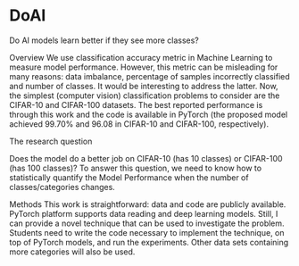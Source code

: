 # DoAI

Do AI models learn better if they see more classes?

Overview
We use classification accuracy metric in Machine Learning to measure model performance. However, this metric can be misleading for many reasons: data imbalance, percentage of samples incorrectly classified and number of classes. It would be interesting to address the latter. Now, the simplest (computer vision) classification problems to consider are the  CIFAR-10 and CIFAR-100 datasets. The best reported performance is through this work  and the code is available in PyTorch (the proposed model achieved 99.70% and 96.08 in CIFAR-10 and CIFAR-100, respectively).



The research question 

Does the model do a better job on CIFAR-10 (has 10 classes) or CIFAR-100 (has 100 classes)?  To answer this question, we need to know how to statistically quantify the Model Performance when the number of classes/categories changes. 

 

Methods
This work is straightforward: data and code are publicly available. PyTorch platform supports data reading and deep learning models. Still, I can provide a novel technique that can be used to investigate the problem. Students need to write the code necessary to implement the technique, on top of PyTorch models, and run the experiments. Other data sets containing more categories will also be used.
